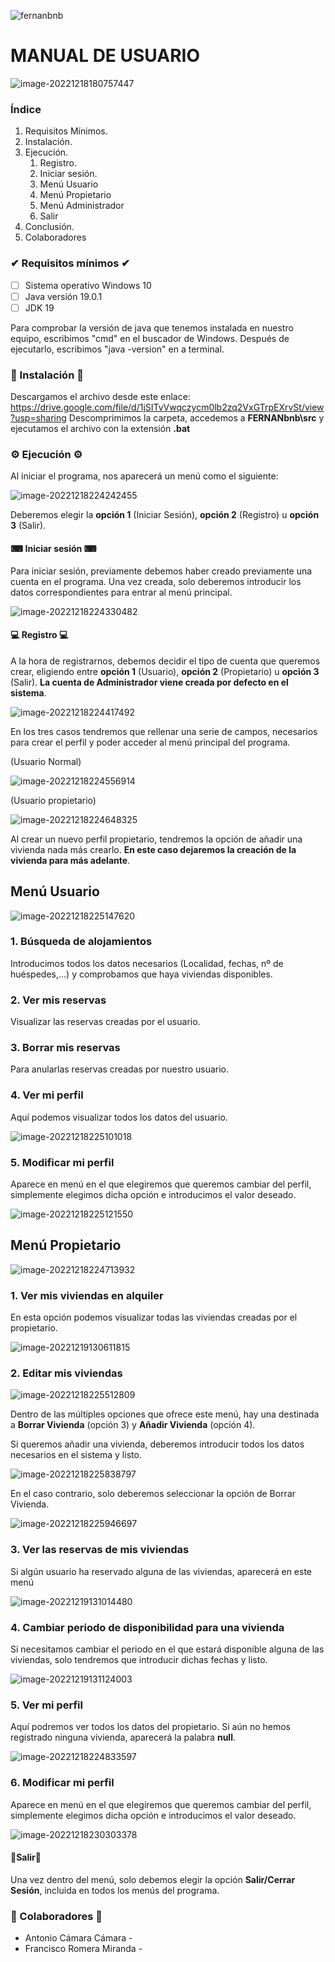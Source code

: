 ![fernanbnb](https://user-images.githubusercontent.com/113978105/208424763-62eefaff-0301-4021-a75f-51e8e6072efc.png)

#                       					  MANUAL DE USUARIO



![image-20221218180757447](C:\Users\franr\AppData\Roaming\Typora\typora-user-images\image-20221218180757447.png)



### Índice

1. Requisitos Mínimos.
2. Instalación.
3. Ejecución.
   1. Registro.
   2. Iniciar sesión.
   3. Menú Usuario
   4. Menú Propietario
   5. Menú Administrador
   6. Salir
4. Conclusión.
5. Colaboradores



### ✔ Requisitos mínimos ✔

- [ ] Sistema operativo Windows 10
- [ ] Java versión 19.0.1
- [ ] JDK 19

Para comprobar la versión de java que tenemos instalada en nuestro equipo, escribimos "cmd" en el buscador de Windows. Después de ejecutarlo, escribimos "java -version" en a terminal.



### 🔧 Instalación 🔧
Descargamos el archivo desde este enlace: https://drive.google.com/file/d/1jSITvVwqczycm0lb2zq2VxGTrpEXrvSt/view?usp=sharing
Descomprimimos la carpeta, accedemos a **FERNANbnb\src** y ejecutamos el archivo con la extensión **.bat**



### ⚙️ Ejecución ⚙️

Al iniciar el programa, nos aparecerá un menú como el siguiente:

![image-20221218224242455](C:\Users\franr\AppData\Roaming\Typora\typora-user-images\image-20221218224242455.png)



Deberemos elegir la **opción 1** (Iniciar Sesión), **opción 2** (Registro) u **opción 3** (Salir).



#### ⌨ Iniciar sesión ⌨

Para iniciar sesión, previamente debemos haber creado previamente una cuenta en el programa. Una vez creada, solo deberemos introducir los datos correspondientes para entrar al menú principal.

![image-20221218224330482](C:\Users\franr\AppData\Roaming\Typora\typora-user-images\image-20221218224330482.png)



#### 💻 Registro 💻

A la hora de registrarnos, debemos decidir el tipo de cuenta que queremos crear, eligiendo entre **opción 1** (Usuario), **opción 2** (Propietario) u **opción 3** (Salir). **La cuenta de Administrador viene creada por defecto en el sistema**.

![image-20221218224417492](C:\Users\franr\AppData\Roaming\Typora\typora-user-images\image-20221218224417492.png)



En los tres casos tendremos que rellenar una serie de campos, necesarios para crear el perfil y poder acceder al menú principal del programa.



(Usuario Normal)

![image-20221218224556914](C:\Users\franr\AppData\Roaming\Typora\typora-user-images\image-20221218224556914.png)



(Usuario propietario)

![image-20221218224648325](C:\Users\franr\AppData\Roaming\Typora\typora-user-images\image-20221218224648325.png)



Al crear un nuevo perfil propietario, tendremos la opción de añadir una vivienda nada más crearlo. **En este caso dejaremos la creación de la vivienda para más adelante**.



<h2>Menú Usuario</h2>

![image-20221218225147620](C:\Users\franr\AppData\Roaming\Typora\typora-user-images\image-20221218225147620.png)



<h3>1. Búsqueda de alojamientos</h3>

Introducimos todos los datos necesarios (Localidad, fechas, nº de huéspedes,...) y comprobamos que haya viviendas disponibles.

<h3>2. Ver mis reservas</h3>

Visualizar las reservas creadas por el usuario.

<h3>3. Borrar mis reservas</h3>

Para anularlas  reservas creadas por nuestro usuario.

<h3>4. Ver mi perfil</h3>

Aquí podemos visualizar todos los datos del usuario.

![image-20221218225101018](C:\Users\franr\AppData\Roaming\Typora\typora-user-images\image-20221218225101018.png)



<h3>5. Modificar mi perfil</h3>

Aparece en menú en el que elegiremos que queremos cambiar del perfil, simplemente elegimos dicha opción e introducimos el valor deseado.

![image-20221218225121550](C:\Users\franr\AppData\Roaming\Typora\typora-user-images\image-20221218225121550.png)



<h2>Menú Propietario</h2>

![image-20221218224713932](C:\Users\franr\AppData\Roaming\Typora\typora-user-images\image-20221218224713932.png)



<h3>1. Ver mis viviendas en alquiler</h3>

En esta opción podemos visualizar todas las viviendas creadas por el propietario.

![image-20221219130611815](C:\Users\franr\AppData\Roaming\Typora\typora-user-images\image-20221219130611815.png)



<h3>2. Editar mis viviendas</h3>

![image-20221218225512809](C:\Users\franr\AppData\Roaming\Typora\typora-user-images\image-20221218225512809.png)



Dentro de las múltiples opciones que ofrece este menú, hay una destinada a **Borrar Vivienda** (opción 3) y **Añadir Vivienda** (opción 4).

Si queremos añadir una vivienda, deberemos introducir todos los datos necesarios en el sistema y listo.

![image-20221218225838797](C:\Users\franr\AppData\Roaming\Typora\typora-user-images\image-20221218225838797.png)



En el caso contrario, solo deberemos seleccionar la opción de Borrar Vivienda.

![image-20221218225946697](C:\Users\franr\AppData\Roaming\Typora\typora-user-images\image-20221218225946697.png)







<h3>3. Ver las reservas de mis viviendas</h3>

Si algún usuario ha reservado alguna de las viviendas, aparecerá en este menú

![image-20221219131014480](C:\Users\franr\AppData\Roaming\Typora\typora-user-images\image-20221219131014480.png)



<h3>4. Cambiar periodo de disponibilidad para una vivienda</h3>

Si necesitamos cambiar el periodo en el que estará disponible alguna de las viviendas, solo  tendremos que introducir dichas  fechas y listo.

![image-20221219131124003](C:\Users\franr\AppData\Roaming\Typora\typora-user-images\image-20221219131124003.png)



<h3>5. Ver mi perfil</h3>

Aquí podremos ver todos los datos del propietario. Si aún no hemos registrado ninguna vivienda, aparecerá la palabra **null**.

![image-20221218224833597](C:\Users\franr\AppData\Roaming\Typora\typora-user-images\image-20221218224833597.png)

<h3>6. Modificar mi perfil</h3>

Aparece en menú en el que elegiremos que queremos cambiar del perfil, simplemente elegimos dicha opción e introducimos el valor deseado.

![image-20221218230303378](C:\Users\franr\AppData\Roaming\Typora\typora-user-images\image-20221218230303378.png)



#### 💨Salir💨

Una vez dentro del menú, solo debemos elegir la opción **Salir/Cerrar Sesión**, incluida en todos los menús del programa.



### 📝 Colaboradores 📝

- Antonio Cámara Cámara - 
- Francisco Romera Miranda - 
